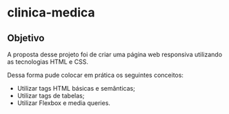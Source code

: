 ﻿# clinica-medica
## Objetivo

A proposta desse projeto foi de criar uma página web responsiva utilizando as tecnologias HTML e CSS.

Dessa forma pude colocar em prática os seguintes conceitos:
* Utilizar tags HTML básicas e semânticas;
* Utilizar tags de tabelas;
* Utilizar Flexbox e media queries.
